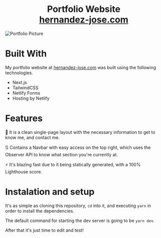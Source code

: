 <h1 align="center">Portfolio Website <br /> <a href="https://www.hernandez-jose.com/">hernandez-jose.com</a></h1>

![Portfolio Picture](https://i.imgur.com/4Qi2hpa.png)

# Built With

My portfolio website at [hernandez-jose.com](https://www.hernandez-jose.com/) was built using the following technologies.

- Next.js
- TailwindCSS
- Netlify Forms
- Hosting by Netlify

# Features

📝 It is a clean single-page layout with the necessary information to get to know me, and contact me.

🔃 Contains a Navbar with easy access on the top right, which uses the Observer API to know what section you're currently at.

⚡ It's blazing fast due to it being statically generated, with a 100% Lighthouse score.

# Instalation and setup

It's as simple as cloning this repository, `cd` into it, and executing `yarn` in order to install the dependencies.

The default command for starting the dev server is going to be `yarn dev`.

After that it's just time to edit and test!
